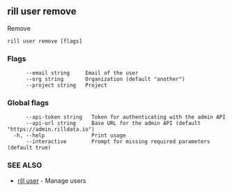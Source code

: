 ## rill user remove

Remove

```
rill user remove [flags]
```

### Flags

```
      --email string     Email of the user
      --org string       Organization (default "another")
      --project string   Project
```

### Global flags

```
      --api-token string   Token for authenticating with the admin API
      --api-url string     Base URL for the admin API (default "https://admin.rilldata.io")
  -h, --help               Print usage
      --interactive        Prompt for missing required parameters (default true)
```

### SEE ALSO

* [rill user](user.md)	 - Manage users

